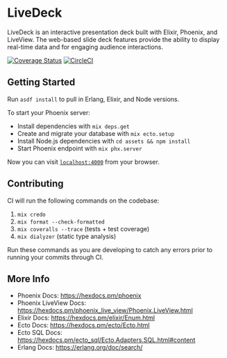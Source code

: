 # LiveDeck
LiveDeck is an interactive presentation deck built with Elixir, Phoenix, and LiveView. The web-based slide deck features provide the ability to display real-time data and for engaging audience interactions. 

[![Coverage Status](https://coveralls.io/repos/github/gaslight/live_deck/badge.svg)](https://coveralls.io/github/gaslight/live_deck)
[![CircleCI](https://circleci.com/gh/gaslight/live_deck.svg?style=svg)](https://circleci.com/gh/gaslight/live_deck)

## Getting Started

Run `asdf install` to pull in Erlang, Elixir, and Node versions.

To start your Phoenix server:

  * Install dependencies with `mix deps.get`
  * Create and migrate your database with `mix ecto.setup`
  * Install Node.js dependencies with `cd assets && npm install`
  * Start Phoenix endpoint with `mix phx.server`

Now you can visit [`localhost:4000`](http://localhost:4000) from your browser.

## Contributing

CI will run the following commands on the codebase:

1. `mix credo`
2. `mix format --check-formatted`
3. `mix coveralls --trace` (tests + test coverage)
4. `mix dialyzer` (static type analysis)

Run these commands as you are developing to catch any errors prior to running your commits through CI. 

## More Info

  * Phoenix Docs: https://hexdocs.pm/phoenix
  * Phoenix LiveView Docs: https://hexdocs.pm/phoenix_live_view/Phoenix.LiveView.html
  * Elixir Docs: https://hexdocs.pm/elixir/Enum.html
  * Ecto Docs: https://hexdocs.pm/ecto/Ecto.html
  * Ecto SQL Docs: https://hexdocs.pm/ecto_sql/Ecto.Adapters.SQL.html#content
  * Erlang Docs: https://erlang.org/doc/search/
